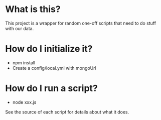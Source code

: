 # What is this?

This project is a wrapper for random one-off scripts that need to do stuff with our data.

# How do I initialize it?

* npm install
* Create a config/local.yml with mongoUrl

# How do I run a script?

* node xxx.js

See the source of each script for details about what it does.